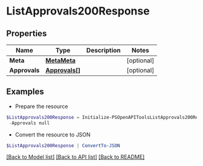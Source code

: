 # ListApprovals200Response
## Properties

Name | Type | Description | Notes
------------ | ------------- | ------------- | -------------
**Meta** | [**MetaMeta**](MetaMeta.md) |  | [optional] 
**Approvals** | [**Approvals[]**](Approvals.md) |  | [optional] 

## Examples

- Prepare the resource
```powershell
$ListApprovals200Response = Initialize-PSOpenAPIToolsListApprovals200Response  -Meta null `
 -Approvals null
```

- Convert the resource to JSON
```powershell
$ListApprovals200Response | ConvertTo-JSON
```

[[Back to Model list]](../README.md#documentation-for-models) [[Back to API list]](../README.md#documentation-for-api-endpoints) [[Back to README]](../README.md)

